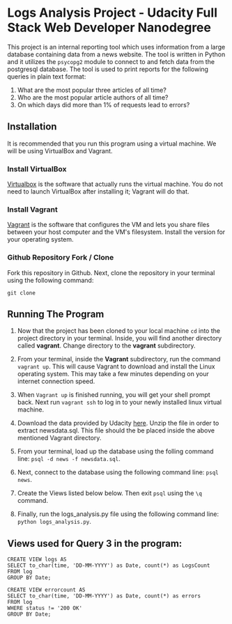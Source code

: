 # Logs Analysis Project - Udacity Full Stack Web Developer Nanodegree

This project is an internal reporting tool which uses information from a large database containing data from a news website. The tool is written in Python and it utilizes the `psycopg2` module to connect to and fetch data from the postgresql database. The tool is used to print reports for the following queries in plain text format:

1. What are the most popular three articles of all time?
2. Who are the most popular article authors of all time?
3. On which days did more than 1% of requests lead to errors?

## Installation

It is recommended that you run this program using a virtual machine. We will be using VirtualBox and Vagrant.

### Install VirtualBox
[Virtualbox](https://www.virtualbox.org/wiki/Download_Old_Builds_5_1) is the software that actually runs the virtual machine. You do not need to launch VirtualBox after installing it; Vagrant will do that.

### Install Vagrant

[Vagrant](https://www.vagrantup.com/) is the software that configures the VM and lets you share files between your host computer and the VM's filesystem. Install the version for your operating system.

### Github Repository Fork / Clone

Fork this repository in Github. Next, clone the repository in your terminal using the following command:

```
git clone 
```

## Running The Program

1. Now that the project has been cloned to your local machine `cd` into the project directory in your terminal. Inside, you will find another directory called **vagrant**. Change directory to the **vagrant** subdirectory.

2. From your terminal, inside the **Vagrant** subdirectory, run the command `vagrant up`. This will cause Vagrant to download and install the Linux operating system. This may take a few minutes depending on your internet connection speed.

3. When `Vagrant up` is finished running, you will get your shell prompt back. Next run `vagrant ssh` to log in to your newly installed linux virtual machine. 

4. Download the data provided by Udacity [here](https://d17h27t6h515a5.cloudfront.net/topher/2016/August/57b5f748_newsdata/newsdata.zip). Unzip the file in order to extract newsdata.sql. This file should the be placed inside the above mentioned Vagrant directory.

5. From your terminal, load up the database using the folling command line: `psql -d news -f newsdata.sql`.

6. Next, connect to the database using the following command line: `psql news`.

7. Create the Views listed below below. Then exit `psql` using the `\q` command.

8. Finally, run the logs_analysis.py file using the following command line: `python logs_analysis.py`.


## Views used for Query 3 in the program:

```
CREATE VIEW logs AS 
SELECT to_char(time, 'DD-MM-YYYY') as Date, count(*) as LogsCount
FROM log
GROUP BY Date;
```
```
CREATE VIEW errorcount AS
SELECT to_char(time, 'DD-MM-YYYY') as Date, count(*) as errors
FROM log
WHERE status != '200 OK'
GROUP BY Date;
```